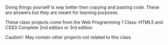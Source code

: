 
Doing things yourself is way better then copying and pasting code. These are answers but they are meant for learning purposes.

These class projects come from the Web Programming 1 Class: HTML5 and CSS3 Complete 2nd edition or 3rd edition 

Caution!: May contain other projects not related to this class
